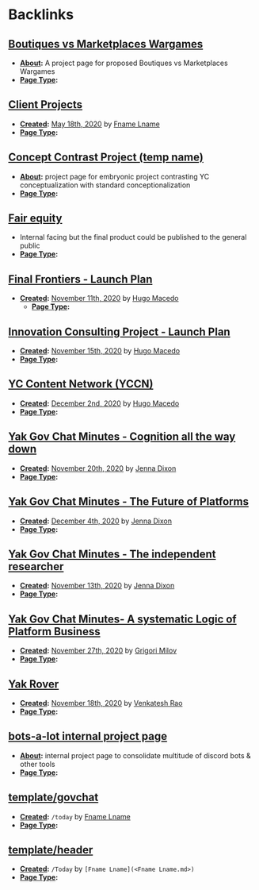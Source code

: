 
# Backlinks
## [Boutiques vs Marketplaces Wargames](<Boutiques vs Marketplaces Wargames.md>)
- **[About](<About.md>):** A project page for proposed Boutiques vs Marketplaces Wargames
- **[Page Type](<Page Type.md>):**

## [Client Projects](<Client Projects.md>)
- **[Created](<Created.md>):** [May 18th, 2020](<May 18th, 2020.md>) by [Fname Lname](<Fname Lname.md>)
- **[Page Type](<Page Type.md>):**

## [Concept Contrast Project (temp name)](<Concept Contrast Project (temp name).md>)
- **[About](<About.md>):** project page for embryonic project contrasting YC conceptualization with standard conceptionalization
- **[Page Type](<Page Type.md>):**

## [Fair equity](<Fair equity.md>)
- Internal facing but the final product could be published to the general public 
- **[Page Type](<Page Type.md>):**

## [Final Frontiers - Launch Plan](<Final Frontiers - Launch Plan.md>)
- **[Created](<Created.md>):** [November 11th, 2020](<November 11th, 2020.md>) by [Hugo Macedo](<Hugo Macedo.md>)
    - **[Page Type](<Page Type.md>):**

## [Innovation Consulting Project - Launch Plan](<Innovation Consulting Project - Launch Plan.md>)
- **[Created](<Created.md>):** [November 15th, 2020](<November 15th, 2020.md>) by [Hugo Macedo](<Hugo Macedo.md>) 
- **[Page Type](<Page Type.md>):**

## [YC Content Network (YCCN)](<YC Content Network (YCCN).md>)
- **[Created](<Created.md>):** [December 2nd, 2020](<December 2nd, 2020.md>) by [Hugo Macedo](<Hugo Macedo.md>) 
- **[Page Type](<Page Type.md>):**

## [Yak Gov Chat Minutes - Cognition all the way down](<Yak Gov Chat Minutes - Cognition all the way down.md>)
- **[Created](<Created.md>):** [November 20th, 2020](<November 20th, 2020.md>) by [Jenna Dixon](<Jenna Dixon.md>)
- **[Page Type](<Page Type.md>):**

## [Yak Gov Chat Minutes - The Future of Platforms](<Yak Gov Chat Minutes - The Future of Platforms.md>)
- **[Created](<Created.md>):** [December 4th, 2020](<December 4th, 2020.md>) by [Jenna Dixon](<Jenna Dixon.md>)
- **[Page Type](<Page Type.md>):**

## [Yak Gov Chat Minutes - The independent researcher](<Yak Gov Chat Minutes - The independent researcher.md>)
- **[Created](<Created.md>):** [November 13th, 2020](<November 13th, 2020.md>) by [Jenna Dixon](<Jenna Dixon.md>)
- **[Page Type](<Page Type.md>):**

## [Yak Gov Chat Minutes- A systematic Logic of Platform Business](<Yak Gov Chat Minutes- A systematic Logic of Platform Business.md>)
- **[Created](<Created.md>):** [November 27th, 2020](<November 27th, 2020.md>) by [Grigori Milov](<Grigori Milov.md>)
- **[Page Type](<Page Type.md>):**

## [Yak Rover](<Yak Rover.md>)
- **[Created](<Created.md>):** [November 18th, 2020](<November 18th, 2020.md>) by [Venkatesh Rao](<Venkatesh Rao.md>)
- **[Page Type](<Page Type.md>):**

## [bots-a-lot internal project page](<bots-a-lot internal project page.md>)
- **[About](<About.md>):** internal project page to consolidate multitude of discord bots & other tools
- **[Page Type](<Page Type.md>):**

## [template/govchat](<template/govchat.md>)
- **[Created](<Created.md>):** `/today` by [Fname Lname](<Fname Lname.md>)
- **[Page Type](<Page Type.md>):**

## [template/header](<template/header.md>)
- **[Created](<Created.md>):** `/Today` by `[Fname Lname](<Fname Lname.md>)`
- **[Page Type](<Page Type.md>):**

